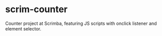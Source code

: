 # scrim-counter
Counter project at Scrimba, featuring JS scripts with onclick listener and element selector.
